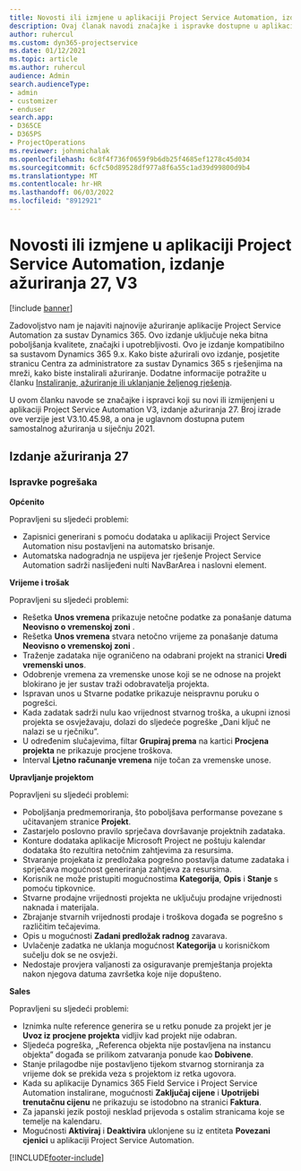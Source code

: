 ```yaml
---
title: Novosti ili izmjene u aplikaciji Project Service Automation, izdanje ažuriranja 27, V3
description: Ovaj članak navodi značajke i ispravke dostupne u aplikaciji Project Service Automation, izdanje ažuriranja 27, V3.
author: ruhercul
ms.custom: dyn365-projectservice
ms.date: 01/12/2021
ms.topic: article
ms.author: ruhercul
audience: Admin
search.audienceType:
- admin
- customizer
- enduser
search.app:
- D365CE
- D365PS
- ProjectOperations
ms.reviewer: johnmichalak
ms.openlocfilehash: 6c8f4f736f0659f9b6db25f4685ef1278c45d034
ms.sourcegitcommit: 6cfc50d89528df977a8f6a55c1ad39d99800d9b4
ms.translationtype: MT
ms.contentlocale: hr-HR
ms.lasthandoff: 06/03/2022
ms.locfileid: "8912921"
---
```

# <a name="whats-new-or-changed-in-project-service-automation-update-release-27-v3"></a>Novosti ili izmjene u aplikaciji Project Service Automation, izdanje ažuriranja 27, V3

[!include [banner](../includes/psa-now-project-operations.md)]

Zadovoljstvo nam je najaviti najnovije ažuriranje aplikacije Project Service Automation za sustav Dynamics 365. Ovo izdanje uključuje neka bitna poboljšanja kvalitete, značajki i upotrebljivosti. Ovo je izdanje kompatibilno sa sustavom Dynamics 365 9.x. Kako biste ažurirali ovo izdanje, posjetite stranicu Centra za administratore za sustav Dynamics 365 s rješenjima na mreži, kako biste instalirali ažuriranje. Dodatne informacije potražite u članku [Instaliranje, ažuriranje ili uklanjanje željenog rješenja](/power-platform/admin/install-remove-preferred-solution).

U ovom članku navode se značajke i ispravci koji su novi ili izmijenjeni u aplikaciji Project Service Automation V3, izdanje ažuriranja 27. Broj izrade ove verzije jest V3.10.45.98, a ona je uglavnom dostupna putem samostalnog ažuriranja u siječnju 2021.

## <a name="update-release-27"></a>Izdanje ažuriranja 27

### <a name="bug-fixes"></a>Ispravke pogrešaka

**Općenito**

Popravljeni su sljedeći problemi:

- Zapisnici generirani s pomoću dodataka u aplikaciji Project Service Automation nisu postavljeni na automatsko brisanje.
- Automatska nadogradnja ne uspijeva jer rješenje Project Service Automation sadrži naslijeđeni nulti NavBarArea i naslovni element.

**Vrijeme i trošak**

Popravljeni su sljedeći problemi:

- Rešetka **Unos vremena** prikazuje netočne podatke za ponašanje datuma **Neovisno o vremenskoj zoni** .
- Rešetka **Unos vremena** stvara netočno vrijeme za ponašanje datuma **Neovisno o vremenskoj zoni** .
- Traženje zadataka nije ograničeno na odabrani projekt na stranici **Uredi vremenski unos**.
- Odobrenje vremena za vremenske unose koji se ne odnose na projekt blokirano je jer sustav traži odobravatelja projekta.
- Ispravan unos u Stvarne podatke prikazuje neispravnu poruku o pogrešci.
- Kada zadatak sadrži nulu kao vrijednost stvarnog troška, a ukupni iznosi projekta se osvježavaju, dolazi do sljedeće pogreške „Dani ključ ne nalazi se u rječniku”.
- U određenim slučajevima, filtar **Grupiraj prema** na kartici **Procjena projekta** ne prikazuje procjene troškova.
- Interval **Ljetno računanje vremena** nije točan za vremenske unose.

**Upravljanje projektom**

Popravljeni su sljedeći problemi:

- Poboljšanja predmemoriranja, što poboljšava performanse povezane s učitavanjem stranice **Projekt**.
- Zastarjelo poslovno pravilo sprječava dovršavanje projektnih zadataka.
- Konture dodataka aplikacije Microsoft Project ne poštuju kalendar dodataka što rezultira netočnim zahtjevima za resursima.
- Stvaranje projekata iz predložaka pogrešno postavlja datume zadataka i sprječava mogućnost generiranja zahtjeva za resursima.
- Korisnik ne može pristupiti mogućnostima **Kategorija**, **Opis** i **Stanje** s pomoću tipkovnice.
- Stvarne prodajne vrijednosti projekta ne uključuju prodajne vrijednosti naknada i materijala.
- Zbrajanje stvarnih vrijednosti prodaje i troškova događa se pogrešno s različitim tečajevima.
- Opis u mogućnosti **Zadani predložak radnog** zavarava.
- Uvlačenje zadatka ne uklanja mogućnost **Kategorija** u korisničkom sučelju dok se ne osvježi.
- Nedostaje provjera valjanosti za osiguravanje premještanja projekta nakon njegova datuma završetka koje nije dopušteno.

**Sales**

Popravljeni su sljedeći problemi:

- Iznimka nulte reference generira se u retku ponude za projekt jer je **Uvoz iz procjene projekta** vidljiv kad projekt nije odabran.
- Sljedeća pogreška, „Referenca objekta nije postavljena na instancu objekta” događa se prilikom zatvaranja ponude kao **Dobivene**.
- Stanje prilagodbe nije postavljeno tijekom stvarnog storniranja za vrijeme dok se prekida veza s projektom iz retka ugovora.
- Kada su aplikacije Dynamics 365 Field Service i Project Service Automation instalirane, mogućnosti **Zaključaj cijene** i **Upotrijebi trenutačnu cijenu** ne prikazuju se istodobno na stranici **Faktura**.
- Za japanski jezik postoji nesklad prijevoda s ostalim stranicama koje se temelje na kalendaru.
- Mogućnosti **Aktiviraj** i **Deaktivira** uklonjene su iz entiteta **Povezani cjenici** u aplikaciji Project Service Automation.


[!INCLUDE[footer-include](../includes/footer-banner.md)]
